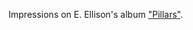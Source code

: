 

Impressions on E. Ellison's album ["Pillars"](https://eellison.bandcamp.com/album/pillars?fbclid=PAZXh0bgNhZW0CMTEAAabRGwOhJ5d7aFOiz__RX2bFbEPk0cUyUNJkt_nW363-vty7PXCWWLt3Vjs_aem_Acl0UKOnBnJRR4ttYnB73Q).

